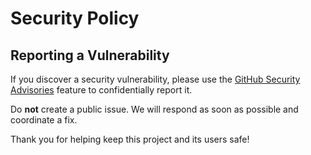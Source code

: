 # Security Policy

## Reporting a Vulnerability

If you discover a security vulnerability, please use the [GitHub Security Advisories](https://github.com/samestrin/llm-translate/security/advisories/new) feature to confidentially report it.  

Do **not** create a public issue. We will respond as soon as possible and coordinate a fix.

Thank you for helping keep this project and its users safe!